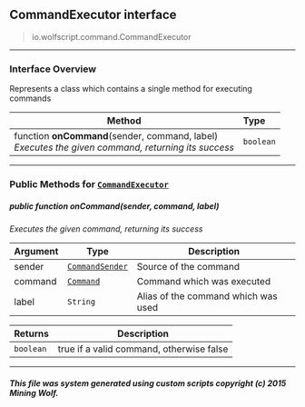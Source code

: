 ## CommandExecutor __interface__

>io.wolfscript.command.CommandExecutor

---

### Interface Overview

Represents a class which contains a single method for executing commands

Method | Type   
--- | :--- 
 function __onCommand__(sender, command, label) <br> _Executes the given command, returning its success_ | `boolean`



---


### Public Methods for [`CommandExecutor`](CommandExecutor.md)

##### <a id='oncommand'></a>public  function __onCommand__(sender, command, label)

_Executes the given command, returning its success_

Argument | Type | Description  
--- | --- | --- 
sender | [`CommandSender`](CommandSender.md) | Source of the command
command | [`Command`](Command.md) | Command which was executed
label | `String` | Alias of the command which was used

Returns | Description
--- | --- 
`boolean` | true if a valid command, otherwise false


---


##### This file was system generated using custom scripts copyright (c) 2015 Mining Wolf.
	

